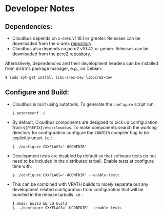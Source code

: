 # Developer Notes
## Dependencies:

* Cloudbus depends on c-ares v1.18.1 or greater. Releases can be downloaded 
    from the c-ares [repository](https://github.com/c-ares/c-ares/releases). 
* Cloudbus also depends on pcre2 v10.42 or greaer. Releases can be downloaded 
    from the pcre2 [repository](https://github.com/PCRE2Project/pcre2/releases).

Alternatively, dependencies and their development headers can be installed from 
distro's package manager, e.g., on Debian:
```
$ sudo apt-get install libc-ares-dev libpcre2-dev
```

## Configure and Build:

* Cloudbus is built using autotools. To generate the `configure` script run:
  ```
  $ autoreconf -i
  ```

* By default, Cloudbus components are designed to pick up configuration from 
  `${PREFIX}/etc/cloudbus`. To make components search the working directory for 
  configuration configure the `CONFDIR` compiler flag to be explicitly unset. i.e.:
  ```
  $ ./configure CXXFLAGS='-UCONFDIR'
  ```

* Development tests are disabled by default so that software tests do not need to be 
  included in the distributed tarball. Enable tests at configure time with:
  ```
  $ ./configure CXXFLAGS='-UCONFDIR' --enable-tests
  ```

* This can be combined with VPATH builds to nicely separate out any development 
  related configuration from configuration that will be bundled in the release 
  tarballs. i.e.:
  ```
  $ mkdir build && cd build
  $ ../configure CXXFLAGS='-UCONFDIR' --enable-tests
  ```
